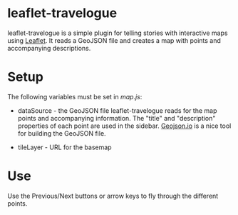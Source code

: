# leaflet-travelogue

leaflet-travelogue is a simple plugin for telling stories with interactive maps using [Leaflet](http://leafletjs.com/).  It reads a GeoJSON file and creates a map with points and accompanying descriptions.

# Setup

The following variables must be set in *map.js*:

- dataSource - the GeoJSON file leaflet-travelogue reads for the map points and accompanying information.  The "title" and "description" properties of each point are used in the sidebar.  [Geojson.io](http://geojson.io/) is a nice tool for building the GeoJSON file.

- tileLayer - URL for the basemap


# Use

Use the Previous/Next buttons or arrow keys to fly through the different points.
